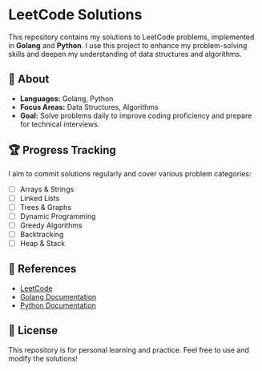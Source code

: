 # LeetCode Solutions

This repository contains my solutions to LeetCode problems, implemented in **Golang** and **Python**. I use this project to enhance my problem-solving skills and deepen my understanding of data structures and algorithms.

## 📌 About
- **Languages:** Golang, Python
- **Focus Areas:** Data Structures, Algorithms
- **Goal:** Solve problems daily to improve coding proficiency and prepare for technical interviews.

## 🏆 Progress Tracking
I aim to commit solutions regularly and cover various problem categories:
- [ ] Arrays & Strings
- [ ] Linked Lists
- [ ] Trees & Graphs
- [ ] Dynamic Programming
- [ ] Greedy Algorithms
- [ ] Backtracking
- [ ] Heap & Stack

## 🔗 References
- [LeetCode](https://leetcode.com/)
- [Golang Documentation](https://golang.org/doc/)
- [Python Documentation](https://docs.python.org/3/)

## 📜 License
This repository is for personal learning and practice. Feel free to use and modify the solutions!
